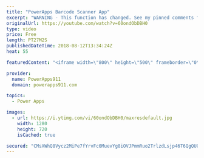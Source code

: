 ```yaml
---
title: "PowerApps Barcode Scanner App"
excerpt: "WARNING - This function has changed. See my pinned comments for more info.   updated 3/2/2019 PowerApps Barcode Scanner - Updated! https://youtu.be/kWUvttbYpu4 this new video is what you need.   In this video, you will learn how to use the PowerApps Barcode Scanner function. Turns out the Barcode Scanner"
originalUrl: https://youtube.com/watch?v=60ondObDBH0
type: video
price: Free
length: PT27M2S
publishedDateTime: 2018-08-12T13:34:24Z
heat: 55

featuredContent: "<iframe width=\"800\" height=\"500\" frameborder=\"0\" src=\"https://www.youtube.com/embed/60ondObDBH0\" allow=\"accelerometer; autoplay; encrypted-media; gyroscope; picture-in-picture\" allowfullscreen></iframe>"

provider:
  name: PowerApps911
  domain: powerapps911.com

topics:
  - Power Apps

images:
  - url: https://i.ytimg.com/vi/60ondObDBH0/maxresdefault.jpg
    width: 1280
    height: 720
    isCached: true

secured: "CMsXWhQ8Vycz2MiPe7fYrvFc0MuevYg8iOVJPmmRuo2TrlzdLsjp46T6QgQUQ3XZx9LrKm4UHnIOM0/0Haez9c+PRXwtX+7Bc5+ugXCvowUybYjcEjZUcz3p1gx62HqfxqAmyouoDTL4zvRJUAxNad8K70yFpT3TOWd+TDSpXcfXOHeybTaucmFh4fxqN970kt2KeAdidyQqiF6co7ylh60K8cjBG/s5H6AQoUJT1Yw/yzl2sifoQyWQSJHA6BlVAncbXnQMdkFH72KD5asVQNf/fvu0PlIi6BRUizEg5Ytp9Uugje8PUqK5E4/PYh6AY+jJhB0z0CRYDQHgz5s9He+QJfnCw0z8gGfPK/3U3EgNdZ+DiPb6iRym0/eVP0LNnJ6v+YOf/NgqhU3XYjWL8fBtvHzCU3ZOBjkIV+fD+V4=;bUapzfbepuVYns9CW8tM2Q=="
---
```


